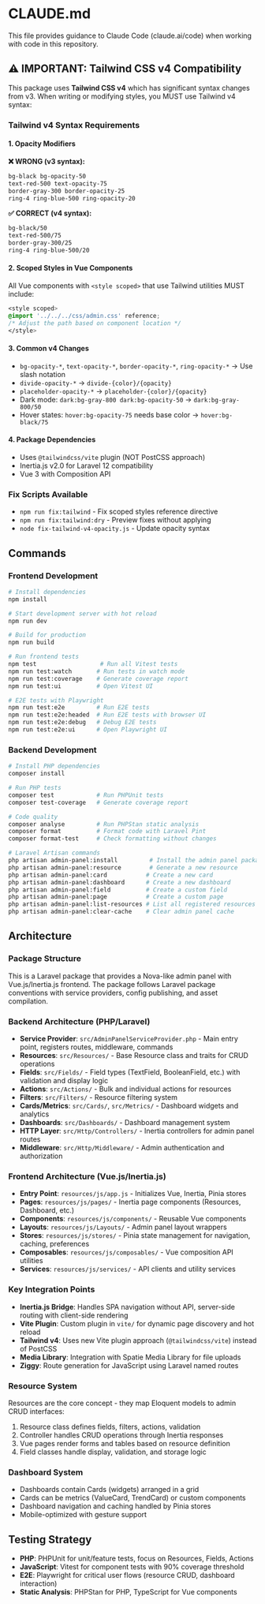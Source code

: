 # CLAUDE.md

This file provides guidance to Claude Code (claude.ai/code) when working with code in this repository.

## ⚠️ IMPORTANT: Tailwind CSS v4 Compatibility

This package uses **Tailwind CSS v4** which has significant syntax changes from v3. When writing or modifying styles, you MUST use Tailwind v4 syntax:

### Tailwind v4 Syntax Requirements

#### 1. Opacity Modifiers
**❌ WRONG (v3 syntax):**
```css
bg-black bg-opacity-50
text-red-500 text-opacity-75
border-gray-300 border-opacity-25
ring-4 ring-blue-500 ring-opacity-20
```

**✅ CORRECT (v4 syntax):**
```css
bg-black/50
text-red-500/75
border-gray-300/25
ring-4 ring-blue-500/20
```

#### 2. Scoped Styles in Vue Components
All Vue components with `<style scoped>` that use Tailwind utilities MUST include:
```css
<style scoped>
@import '../../../css/admin.css' reference;
/* Adjust the path based on component location */
</style>
```

#### 3. Common v4 Changes
- `bg-opacity-*`, `text-opacity-*`, `border-opacity-*`, `ring-opacity-*` → Use slash notation
- `divide-opacity-*` → `divide-{color}/{opacity}`
- `placeholder-opacity-*` → `placeholder-{color}/{opacity}`
- Dark mode: `dark:bg-gray-800 dark:bg-opacity-50` → `dark:bg-gray-800/50`
- Hover states: `hover:bg-opacity-75` needs base color → `hover:bg-black/75`

#### 4. Package Dependencies
- Uses `@tailwindcss/vite` plugin (NOT PostCSS approach)
- Inertia.js v2.0 for Laravel 12 compatibility
- Vue 3 with Composition API

### Fix Scripts Available
- `npm run fix:tailwind` - Fix scoped styles reference directive
- `npm run fix:tailwind:dry` - Preview fixes without applying
- `node fix-tailwind-v4-opacity.js` - Update opacity syntax

## Commands

### Frontend Development
```bash
# Install dependencies
npm install

# Start development server with hot reload
npm run dev

# Build for production
npm run build

# Run frontend tests
npm test                  # Run all Vitest tests
npm run test:watch       # Run tests in watch mode
npm run test:coverage    # Generate coverage report
npm run test:ui          # Open Vitest UI

# E2E tests with Playwright
npm run test:e2e         # Run E2E tests
npm run test:e2e:headed  # Run E2E tests with browser UI
npm run test:e2e:debug   # Debug E2E tests
npm run test:e2e:ui      # Open Playwright UI
```

### Backend Development
```bash
# Install PHP dependencies
composer install

# Run PHP tests
composer test            # Run PHPUnit tests
composer test-coverage   # Generate coverage report

# Code quality
composer analyse         # Run PHPStan static analysis
composer format          # Format code with Laravel Pint
composer format-test     # Check formatting without changes

# Laravel Artisan commands
php artisan admin-panel:install         # Install the admin panel package
php artisan admin-panel:resource        # Generate a new resource
php artisan admin-panel:card           # Create a new card
php artisan admin-panel:dashboard      # Create a new dashboard
php artisan admin-panel:field          # Create a custom field
php artisan admin-panel:page           # Create a custom page
php artisan admin-panel:list-resources # List all registered resources
php artisan admin-panel:clear-cache    # Clear admin panel cache
```

## Architecture

### Package Structure
This is a Laravel package that provides a Nova-like admin panel with Vue.js/Inertia.js frontend. The package follows Laravel package conventions with service providers, config publishing, and asset compilation.

### Backend Architecture (PHP/Laravel)
- **Service Provider**: `src/AdminPanelServiceProvider.php` - Main entry point, registers routes, middleware, commands
- **Resources**: `src/Resources/` - Base Resource class and traits for CRUD operations
- **Fields**: `src/Fields/` - Field types (TextField, BooleanField, etc.) with validation and display logic
- **Actions**: `src/Actions/` - Bulk and individual actions for resources
- **Filters**: `src/Filters/` - Resource filtering system
- **Cards/Metrics**: `src/Cards/`, `src/Metrics/` - Dashboard widgets and analytics
- **Dashboards**: `src/Dashboards/` - Dashboard management system
- **HTTP Layer**: `src/Http/Controllers/` - Inertia controllers for admin panel routes
- **Middleware**: `src/Http/Middleware/` - Admin authentication and authorization

### Frontend Architecture (Vue.js/Inertia.js)
- **Entry Point**: `resources/js/app.js` - Initializes Vue, Inertia, Pinia stores
- **Pages**: `resources/js/pages/` - Inertia page components (Resources, Dashboard, etc.)
- **Components**: `resources/js/components/` - Reusable Vue components
- **Layouts**: `resources/js/Layouts/` - Admin panel layout wrappers
- **Stores**: `resources/js/stores/` - Pinia state management for navigation, caching, preferences
- **Composables**: `resources/js/composables/` - Vue composition API utilities
- **Services**: `resources/js/services/` - API clients and utility services

### Key Integration Points
- **Inertia.js Bridge**: Handles SPA navigation without API, server-side routing with client-side rendering
- **Vite Plugin**: Custom plugin in `vite/` for dynamic page discovery and hot reload
- **Tailwind v4**: Uses new Vite plugin approach (`@tailwindcss/vite`) instead of PostCSS
- **Media Library**: Integration with Spatie Media Library for file uploads
- **Ziggy**: Route generation for JavaScript using Laravel named routes

### Resource System
Resources are the core concept - they map Eloquent models to admin CRUD interfaces:
1. Resource class defines fields, filters, actions, validation
2. Controller handles CRUD operations through Inertia responses
3. Vue pages render forms and tables based on resource definition
4. Field classes handle display, validation, and storage logic

### Dashboard System
- Dashboards contain Cards (widgets) arranged in a grid
- Cards can be metrics (ValueCard, TrendCard) or custom components
- Dashboard navigation and caching handled by Pinia stores
- Mobile-optimized with gesture support

## Testing Strategy
- **PHP**: PHPUnit for unit/feature tests, focus on Resources, Fields, Actions
- **JavaScript**: Vitest for component tests with 90% coverage threshold
- **E2E**: Playwright for critical user flows (resource CRUD, dashboard interaction)
- **Static Analysis**: PHPStan for PHP, TypeScript for Vue components